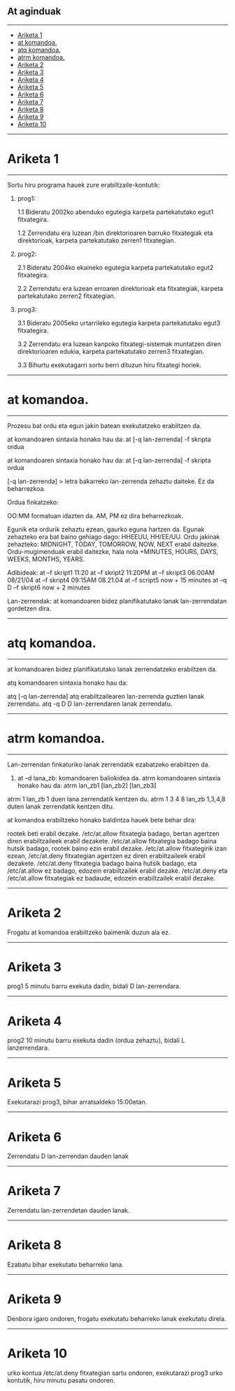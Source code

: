 ## At aginduak
****
- [Ariketa 1](#ariketa-1)
- [at komandoa.](#at-komandoa)
- [atq komandoa.](#atq-komandoa)
- [atrm komandoa.](#atrm-komandoa)
- [Ariketa 2](#ariketa-2)
- [Ariketa 3](#ariketa-3)
- [Ariketa 4](#ariketa-4)
- [Ariketa 5](#ariketa-5)
- [Ariketa 6](#ariketa-6)
- [Ariketa 7](#ariketa-7)
- [Ariketa 8](#ariketa-8)
- [Ariketa 9](#ariketa-9)
- [Ariketa 10](#ariketa-10)

***
# Ariketa 1
***
 Sortu hiru programa hauek zure erabiltzaile-kontutik:

 1. prog1:

    1.1 Bideratu 2002ko abenduko egutegia karpeta partekatutako egut1 fitxategira. 

     1.2 Zerrendatu era luzean /bin direktorioaren barruko fitxategiak eta direktorioak, karpeta partekatutako zerren1 fitxategian. 

2. prog2: 

   2.1 Bideratu 2004ko ekaineko egutegia karpeta partekatutako egut2 fitxategira. 

   2.2 Zerrendatu era luzean erroaren direktorioak eta fitxategiak, karpeta partekatutako zerren2 fitxategian. 

3. prog3: 

   3.1 Bideratu 2005eko urtarrileko egutegia karpeta partekatutako egut3 fitxategira. 

   3.2 Zerrendatu era luzean kanpoko fitxategi-sistemak muntatzen diren direktorioaren edukia, karpeta partekatutako zerren3 fitxategian. 

   3.3 Bihurtu exekutagarri sortu berri dituzun hiru fitxategi horiek.


***
# at komandoa.
*** 
Prozesu bat ordu eta egun jakin batean exekutatzeko erabiltzen da. 

at komandoaren sintaxia honako hau da: at [-q lan-zerrenda] -f skripta ordua 

at komandoaren sintaxia honako hau da: at [-q lan-zerrenda] -f skripta ordua 

[-q lan-zerrenda] > letra bakarreko lan-zerrenda zehaztu daiteke. Ez da beharrezkoa. 

Ordua finkatzeko: 

OO:MM formatuan idazten da. 
AM, PM ez dira beharrezkoak. 

Egunik eta ordurik zehaztu ezean, gaurko eguna hartzen da. 
Egunak zehazteko era bat baino gehiago dago: HHEEUU, HH/EE/UU. 
Ordu jakinak zehazteko: MIDNIGHT, TODAY, TOMORROW, NOW, NEXT erabil daitezke. 
Ordu-mugimenduak erabil daitezke, hala nola +MINUTES, HOURS, DAYS, WEEKS, MONTHS, YEARS. 

Adibideak:
at –f skript1 11:20 
at –f skript2 11:20PM 
at –f skript3 06:00AM 08/21/04 
at –f skript4 09:15AM 08.21.04 
at –f script5 now + 15 minutes 
at –q D –f skript6 now + 2 minutes

Lan-zerrendak: at komandoaren bidez planifikatutako lanak lan-zerrendatan gordetzen dira.
***
# atq komandoa. 
***
at komandoaren bidez planifikatutako lanak zerrendatzeko erabiltzen da. 

atq komandoaren sintaxia honako hau da: 

atq [-q lan-zerrenda]
atq erabiltzailearen lan-zerrenda guztien lanak zerrendatu. 
atq -q D D lan-zerrendaren lanak zerrendatu. 
***
# atrm komandoa. 
***
Lan-zerrendan finkaturiko lanak zerrendatik ezabatzeko erabiltzen da. 

1. at –d lana_zb: komandoaren baliokidea da. atrm komandoaren sintaxia honako hau da: atrm lan_zb1 [lan_zb2] [lan_zb3]

atrm 1 lan_zb 1 duen lana zerrendatik kentzen du. 
atrm 1 3 4 8 lan_zb 1,3,4,8 duten lanak zerrendatik kentzen ditu. 

at komandoa erabiltzeko honako baldintza hauek bete behar dira: 

rootek beti erabil dezake.
/etc/at.allow fitxategia badago, bertan agertzen diren erabiltzaileek erabil dezakete.
/etc/at.allow fitxategia badago baina hutsik badago, rootek baino ezin erabil dezake.
/etc/at.allow fitxategirik izan ezean, /etc/at.deny fitxategian agertzen ez diren erabiltzaileek erabil dezakete. 
/etc/at.deny fitxategia badago baina hutsik badago, eta /etc/at.allow ez badago, edozein erabiltzailek erabil dezake.
/etc/at.deny eta /etc/at.allow fitxategiak ez badaude, edozein erabiltzailek erabil dezake. 
***
# Ariketa 2 
Frogatu at komandoa erabiltzeko baimenik duzun ala ez. 
***
# Ariketa 3 
prog1 5 minutu barru exekuta dadin, bidali D lan-zerrendara. 
***
# Ariketa 4 
prog2 10 minutu barru exekuta dadin (ordua zehaztu), bidali L lanzerrendara. 
***
# Ariketa 5 
Exekutarazi prog3, bihar arratsaldeko 15:00etan. 
***
# Ariketa 6 
Zerrendatu D lan-zerrendan dauden lanak 
***
# Ariketa 7 
Zerrendatu lan-zerrendetan dauden lanak. 
***
# Ariketa 8 
Ezabatu bihar exekutatu beharreko lana. 
***
# Ariketa 9 
Denbora igaro ondoren, frogatu exekutatu beharreko lanak exekutatu direla. 
***
# Ariketa 10 
urko kontua /etc/at.deny fitxategian sartu ondoren, exekutarazi prog3 urko kontutik, hiru minutu pasatu ondoren.
